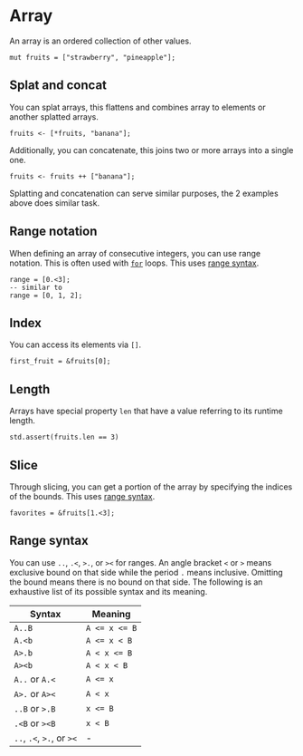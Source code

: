 # Array

An array is an ordered collection of other values.

```butter
mut fruits = ["strawberry", "pineapple"];
```

## Splat and concat

You can splat arrays, this flattens and combines array to elements or another splatted arrays.

```butter
fruits <- [*fruits, "banana"];
```

Additionally, you can concatenate, this joins two or more arrays into a single one.

```butter
fruits <- fruits ++ ["banana"];
```

Splatting and concatenation can serve similar purposes, the 2 examples above does similar task.

## Range notation

When defining an array of consecutive integers, you can use range notation. This is often used with [`for`] loops. This uses [range syntax].

[range syntax]: #range-syntax
[`for`]: control_flow.md#for

```butter
range = [0.<3];
-- similar to
range = [0, 1, 2];
```

## Index

You can access its elements via `[]`.

```butter
first_fruit = &fruits[0];
```

## Length

Arrays have special property `len` that have a value referring to its runtime length.

```butter
std.assert(fruits.len == 3)
```

## Slice

Through slicing, you can get a portion of the array by specifying the indices of the bounds. This uses [range syntax].

[range syntax]: #range-syntax

```butter
favorites = &fruits[1.<3];
```

## Range syntax

You can use `..`, `.<`, `>.`, or `><` for ranges. An angle bracket `<` or `>` means exclusive bound on that side while the period `.` means inclusive. Omitting the bound means there is no bound on that side. The following is an exhaustive list of its possible syntax and its meaning.

| Syntax                    | Meaning       |
| ------------------------- | ------------- |
| `A..B`                    | `A <= x <= B` |
| `A.<b`                    | `A <= x < B`  |
| `A>.b`                    | `A < x <= B`  |
| `A><b`                    | `A < x < B`   |
| `A..` or `A.<`            | `A <= x`      |
| `A>.` or `A><`            | `A < x`       |
| `..B` or `>.B`            | `x <= B`      |
| `.<B` or `><B`            | `x < B`       |
| `..`, `.<`, `>.`, or `><` | -             |
